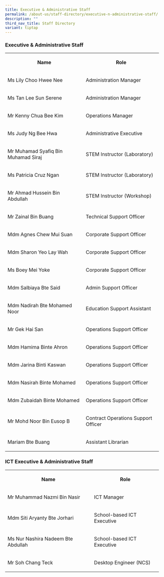 ```yaml
---
title: Executive & Administrative Staff
permalink: /about-us/staff-directory/executive-n-administrative-staff/
description: ""
third_nav_title: Staff Directory
variant: tiptap
---
```

<h3>Executive &amp; Administrative Staff</h3>
<table style="minWidth: 50px">
<colgroup>
<col>
<col>
</colgroup>
<tbody>
<tr>
<th rowspan="1" colspan="1">
<p>Name</p>
</th>
<th rowspan="1" colspan="1">
<p>Role</p>
</th>
</tr>
<tr>
<td rowspan="1" colspan="1">
<p>Ms Lily Choo Hwee Nee</p>
</td>
<td rowspan="1" colspan="1">
<p>Administration Manager</p>
</td>
</tr>
<tr>
<td rowspan="1" colspan="1">
<p>Ms Tan Lee Sun Serene</p>
</td>
<td rowspan="1" colspan="1">
<p>Administration Manager</p>
</td>
</tr>
<tr>
<td rowspan="1" colspan="1">
<p>Mr Kenny Chua Bee Kim</p>
</td>
<td rowspan="1" colspan="1">
<p>Operations Manager</p>
</td>
</tr>
<tr>
<td rowspan="1" colspan="1">
<p>Ms Judy Ng Bee Hwa</p>
</td>
<td rowspan="1" colspan="1">
<p>Administrative Executive</p>
</td>
</tr>
<tr>
<td rowspan="1" colspan="1">
<p>Mr Muhamad Syafiq Bin Muhamad Siraj</p>
</td>
<td rowspan="1" colspan="1">
<p>STEM Instructor (Laboratory)</p>
</td>
</tr>
<tr>
<td rowspan="1" colspan="1">
<p>Ms Patricia Cruz Ngan</p>
</td>
<td rowspan="1" colspan="1">
<p>STEM Instructor (Laboratory)</p>
</td>
</tr>
<tr>
<td rowspan="1" colspan="1">
<p>Mr Ahmad Hussein Bin Abdullah</p>
</td>
<td rowspan="1" colspan="1">
<p>STEM Instructor (Workshop)</p>
</td>
</tr>
<tr>
<td rowspan="1" colspan="1">
<p>Mr Zainal Bin Buang</p>
</td>
<td rowspan="1" colspan="1">
<p>Technical Support Officer</p>
</td>
</tr>
<tr>
<td rowspan="1" colspan="1">
<p>Mdm Agnes Chew Mui Suan</p>
</td>
<td rowspan="1" colspan="1">
<p>Corporate Support Officer</p>
</td>
</tr>
<tr>
<td rowspan="1" colspan="1">
<p>Mdm Sharon Yeo Lay Wah</p>
</td>
<td rowspan="1" colspan="1">
<p>Corporate Support Officer</p>
</td>
</tr>
<tr>
<td rowspan="1" colspan="1">
<p>Ms Boey Mei Yoke</p>
</td>
<td rowspan="1" colspan="1">
<p>Corporate Support Officer</p>
</td>
</tr>
<tr>
<td rowspan="1" colspan="1">
<p>Mdm Salbiaya Bte Said</p>
</td>
<td rowspan="1" colspan="1">
<p>Admin Support Officer</p>
</td>
</tr>
<tr>
<td rowspan="1" colspan="1">
<p>Mdm Nadirah Bte Mohamed Noor</p>
</td>
<td rowspan="1" colspan="1">
<p>Education Support Assistant</p>
</td>
</tr>
<tr>
<td rowspan="1" colspan="1">
<p>Mr Gek Hai San</p>
</td>
<td rowspan="1" colspan="1">
<p>Operations Support Officer</p>
</td>
</tr>
<tr>
<td rowspan="1" colspan="1">
<p>Mdm Hamima Binte Ahron</p>
</td>
<td rowspan="1" colspan="1">
<p>Operations Support Officer</p>
</td>
</tr>
<tr>
<td rowspan="1" colspan="1">
<p>Mdm Jarina Binti Kaswan</p>
</td>
<td rowspan="1" colspan="1">
<p>Operations Support Officer</p>
</td>
</tr>
<tr>
<td rowspan="1" colspan="1">
<p>Mdm Nasirah Binte Mohamed</p>
</td>
<td rowspan="1" colspan="1">
<p>Operations Support Officer</p>
</td>
</tr>
<tr>
<td rowspan="1" colspan="1">
<p>Mdm Zubaidah Binte Mohamed</p>
</td>
<td rowspan="1" colspan="1">
<p>Operations Support Officer</p>
</td>
</tr>
<tr>
<td rowspan="1" colspan="1">
<p>Mr Mohd Noor Bin Eusop B</p>
</td>
<td rowspan="1" colspan="1">
<p>Contract Operations Support Officer</p>
</td>
</tr>
<tr>
<td rowspan="1" colspan="1">
<p>Mariam Bte Buang</p>
</td>
<td rowspan="1" colspan="1">
<p>Assistant Librarian</p>
</td>
</tr>
</tbody>
</table>
<h3>ICT Executive &amp; Administrative Staff</h3>
<table style="minWidth: 50px">
<colgroup>
<col>
<col>
</colgroup>
<tbody>
<tr>
<th rowspan="1" colspan="1">
<p>Name</p>
</th>
<th rowspan="1" colspan="1">
<p>Role</p>
</th>
</tr>
<tr>
<td rowspan="1" colspan="1">
<p>Mr Muhammad Nazmi Bin Nasir</p>
</td>
<td rowspan="1" colspan="1">
<p>ICT Manager</p>
</td>
</tr>
<tr>
<td rowspan="1" colspan="1">
<p>Mdm Siti Aryanty Bte Jorhari</p>
</td>
<td rowspan="1" colspan="1">
<p>School-based ICT Executive</p>
</td>
</tr>
<tr>
<td rowspan="1" colspan="1">
<p>Ms Nur Nashira Nadeem Bte Abdullah</p>
</td>
<td rowspan="1" colspan="1">
<p>School-based ICT Executive</p>
</td>
</tr>
<tr>
<td rowspan="1" colspan="1">
<p>Mr Soh Chang Teck</p>
</td>
<td rowspan="1" colspan="1">
<p>Desktop Engineer (NCS)</p>
</td>
</tr>
</tbody>
</table>
<p></p>